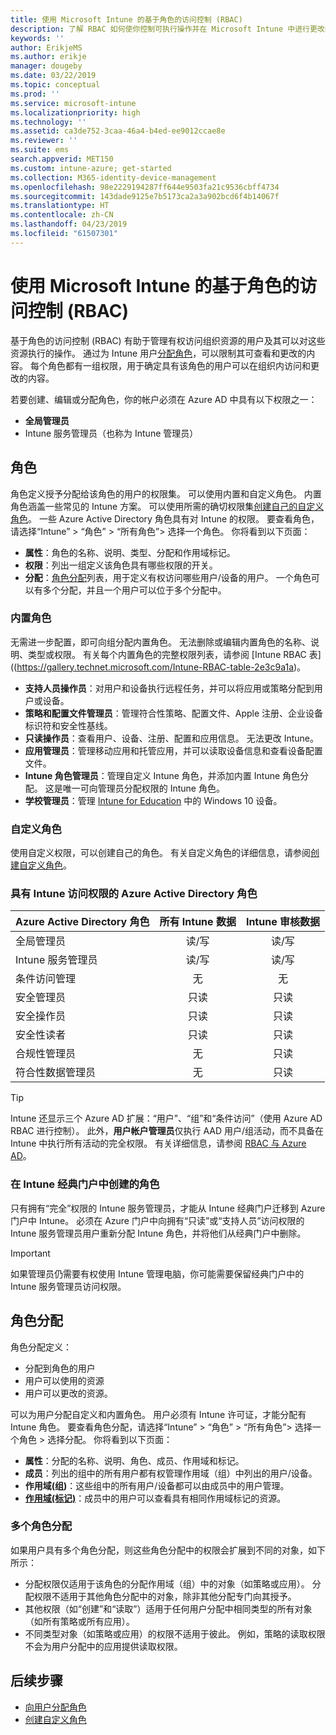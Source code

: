 ```yaml
---
title: 使用 Microsoft Intune 的基于角色的访问控制 (RBAC)
description: 了解 RBAC 如何使你控制可执行操作并在 Microsoft Intune 中进行更改的人员。
keywords: ''
author: ErikjeMS
ms.author: erikje
manager: dougeby
ms.date: 03/22/2019
ms.topic: conceptual
ms.prod: ''
ms.service: microsoft-intune
ms.localizationpriority: high
ms.technology: ''
ms.assetid: ca3de752-3caa-46a4-b4ed-ee9012ccae8e
ms.reviewer: ''
ms.suite: ems
search.appverid: MET150
ms.custom: intune-azure; get-started
ms.collection: M365-identity-device-management
ms.openlocfilehash: 98e2229194287ff644e9503fa21c9536cbff4734
ms.sourcegitcommit: 143dade9125e7b5173ca2a3a902bcd6f4b14067f
ms.translationtype: HT
ms.contentlocale: zh-CN
ms.lasthandoff: 04/23/2019
ms.locfileid: "61507301"
---
```

# <a name="role-based-access-control-rbac-with-microsoft-intune"></a>使用 Microsoft Intune 的基于角色的访问控制 (RBAC)

基于角色的访问控制 (RBAC) 有助于管理有权访问组织资源的用户及其可以对这些资源执行的操作。  通过为 Intune 用户[分配角色](assign-role.md)，可以限制其可查看和更改的内容。 每个角色都有一组权限，用于确定具有该角色的用户可以在组织内访问和更改的内容。

若要创建、编辑或分配角色，你的帐户必须在 Azure AD 中具有以下权限之一：
- **全局管理员**
- Intune 服务管理员（也称为 Intune 管理员）

## <a name="roles"></a>角色
角色定义授予分配给该角色的用户的权限集。
可以使用内置和自定义角色。 内置角色涵盖一些常见的 Intune 方案。 可以使用所需的确切权限集[创建自己的自定义角色](create-custom-role.md)。 一些 Azure Active Directory 角色具有对 Intune 的权限。
要查看角色，请选择“Intune” > “角色” > “所有角色”> 选择一个角色。 你将看到以下页面：

-   **属性**：角色的名称、说明、类型、分配和作用域标记。 
-   **权限**：列出一组定义该角色具有哪些权限的开关。
-   **分配**：[角色分配]( assign-role.md)列表，用于定义有权访问哪些用户/设备的用户。 一个角色可以有多个分配，并且一个用户可以位于多个分配中。

### <a name="built-in-roles"></a>内置角色
无需进一步配置，即可向组分配内置角色。 无法删除或编辑内置角色的名称、说明、类型或权限。 有关每个内置角色的完整权限列表，请参阅 [Intune RBAC 表]((https://gallery.technet.microsoft.com/Intune-RBAC-table-2e3c9a1a)。

- **支持人员操作员**：对用户和设备执行远程任务，并可以将应用或策略分配到用户或设备。
- **策略和配置文件管理员**：管理符合性策略、配置文件、Apple 注册、企业设备标识符和安全性基线。
- **只读操作员**：查看用户、设备、注册、配置和应用信息。 无法更改 Intune。
- **应用管理员**：管理移动应用和托管应用，并可以读取设备信息和查看设备配置文件。
- **Intune 角色管理员**：管理自定义 Intune 角色，并添加内置 Intune 角色分配。 这是唯一可向管理员分配权限的 Intune 角色。
- **学校管理员**：管理 [Intune for Education](introduction-intune-education.md) 中的 Windows 10 设备。

### <a name="custom-roles"></a>自定义角色
使用自定义权限，可以创建自己的角色。 有关自定义角色的详细信息，请参阅[创建自定义角色](create-custom-role.md)。

### <a name="azure-active-directory-roles-with-intune-access"></a>具有 Intune 访问权限的 Azure Active Directory 角色
| Azure Active Directory 角色 | 所有 Intune 数据 | Intune 审核数据 |
| --- | :---: | :---: |
| 全局管理员 | 读/写 | 读/写 |
| Intune 服务管理员 | 读/写 | 读/写 |
| 条件访问管理 | 无 | 无 |
| 安全管理员 | 只读 | 只读 |
| 安全操作员 | 只读 | 只读 |
| 安全性读者 | 只读 | 只读 |
| 合规性管理员 | 无 | 只读 |
| 符合性数据管理员 | 无 | 只读 |

> [!TIP]
> Intune 还显示三个 Azure AD 扩展：“用户”、“组”和“条件访问”（使用 Azure AD RBAC 进行控制）。 此外，**用户帐户管理员**仅执行 AAD 用户/组活动，而不具备在 Intune 中执行所有活动的完全权限。 有关详细信息，请参阅 [RBAC 与 Azure AD](https://docs.microsoft.com/azure/active-directory/active-directory-assign-admin-roles)。
### <a name="roles-created-in-the-intune-classic-portal"></a>在 Intune 经典门户中创建的角色
只有拥有“完全”权限的 Intune 服务管理员，才能从 Intune 经典门户迁移到 Azure 门户中 Intune。 必须在 Azure 门户中向拥有“只读”或“支持人员”访问权限的 Intune 服务管理员用户重新分配 Intune 角色，并将他们从经典门户中删除。
> [!IMPORTANT]
> 如果管理员仍需要有权使用 Intune 管理电脑，你可能需要保留经典门户中的 Intune 服务管理员访问权限。

## <a name="role-assignments"></a>角色分配
角色分配定义：

- 分配到角色的用户
- 用户可以使用的资源
- 用户可以更改的资源。

可以为用户分配自定义和内置角色。 用户必须有 Intune 许可证，才能分配有 Intune 角色。
要查看角色分配，请选择“Intune” > “角色” > “所有角色”> 选择一个角色 > 选择分配。 你将看到以下页面：

-   **属性**：分配的名称、说明、角色、成员、作用域和标记。
-   **成员**：列出的组中的所有用户都有权管理作用域（组）中列出的用户/设备。
-   **作用域(组)**：这些组中的所有用户/设备都可以由成员中的用户管理。
-   **[作用域(标记)](scope-tags.md)**：成员中的用户可以查看具有相同作用域标记的资源。

### <a name="multiple-role-assignments"></a>多个角色分配
如果用户具有多个角色分配，则这些角色分配中的权限会扩展到不同的对象，如下所示：

- 分配权限仅适用于该角色的分配作用域（组）中的对象（如策略或应用）。 分配权限不适用于其他角色分配中的对象，除非其他分配专门向其授予。
- 其他权限（如“创建”和“读取”）适用于任何用户分配中相同类型的所有对象（如所有策略或所有应用）。
- 不同类型对象（如策略或应用）的权限不适用于彼此。 例如，策略的读取权限不会为用户分配中的应用提供读取权限。

## <a name="next-steps"></a>后续步骤
- [向用户分配角色](assign-role.md)
- [创建自定义角色](create-custom-role.md)
